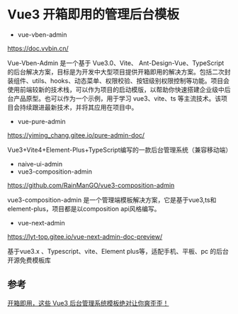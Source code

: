 # Vue3 开箱即用的管理后台模板

- vue-vben-admin

https://doc.vvbin.cn/

Vue-Vben-Admin 是一个基于 Vue3.0、Vite、 Ant-Design-Vue、TypeScript 的后台解决方案，目标是为开发中大型项目提供开箱即用的解决方案。包括二次封装组件、utils、hooks、动态菜单、权限校验、按钮级别权限控制等功能。项目会使用前端较新的技术栈，可以作为项目的启动模版，以帮助你快速搭建企业级中后台产品原型。也可以作为一个示例，用于学习 vue3、vite、ts 等主流技术。该项目会持续跟进最新技术，并将其应用在项目中。

- vue-pure-admin

https://yiming_chang.gitee.io/pure-admin-doc/

Vue3+Vite4+Element-Plus+TypeScript编写的一款后台管理系统（兼容移动端）

- naive-ui-admin
- vue3-composition-admin

https://github.com/RainManGO/vue3-composition-admin

vue3-composition-admin 是一个管理端模板解决方案，它是基于vue3,ts和element-plus，项目都是以composition api风格编写。

- vue-next-admin

https://lyt-top.gitee.io/vue-next-admin-doc-preview/

基于vue3.x 、Typescript、vite、Element plus等，适配手机、平板、pc 的后台开源免费模板库

## 参考 

[开箱即用，这些 Vue3 后台管理系统模板绝对让你爽歪歪！](http://681314.com/A/ne178qKg27)
